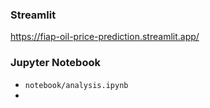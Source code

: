 
### Streamlit

https://fiap-oil-price-prediction.streamlit.app/

### Jupyter Notebook

- `notebook/analysis.ipynb`
- 